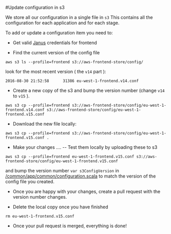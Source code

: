 #Update configuration in s3

We store all our configuration in a single file in `s3`
This contains all the configuration for each application and for each stage.

To add or update a configuration item you need to:

- Get valid [Janus](https://janus.gutools.co.uk) credentials for frontend

- Find the current version of the config file
```
aws s3 ls --profile=frontend s3://aws-frontend-store/config/
```

look for the most recent version ( the `v14` part ):

```
2016-08-30 21:52:58      31386 eu-west-1-frontend.v14.conf
```

- Create a new copy of the s3 and bump the version number (change `v14` to `v15` ).

```
aws s3 cp --profile=frontend s3://aws-frontend-store/config/eu-west-1-frontend.v14.conf s3://aws-frontend-store/config/eu-west-1-frontend.v15.conf
```

-  Download the new file locally:
```
aws s3 cp --profile=frontend s3://aws-frontend-store/config/eu-west-1-frontend.v15.conf .
```

- Make your changes ....
-- Test them locally by uploading these to s3
```
aws s3 cp --profile=frontend eu-west-1-frontend.v15.conf s3://aws-frontend-store/config/eu-west-1-frontend.v15.conf
```
and bump the version number `var s3ConfigVersion` in [/common/app/common/configuration.scala](https://github.com/guardian/frontend/blob/master/common/app/common/configuration.scala) to match the version of the config file you created.

- Once you are happy with your changes, create a pull request with the version number changes.

- Delete the local copy once you have finished
```
rm eu-west-1-frontend.v15.conf
```

- Once your pull request is merged, everything is done!




